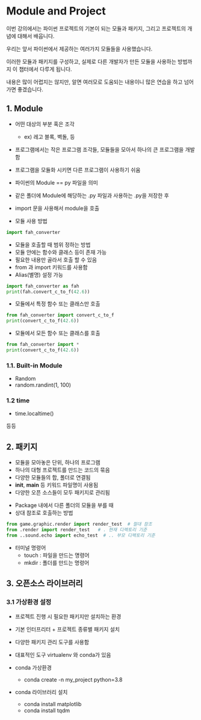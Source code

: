 # Module and Project

이번 강의에서는 파이썬 프로젝트의 기본이 되는 모듈과 패키지, 그리고 프로젝트의 개념에 대해서 배웁니다.

우리는 앞서 파이썬에서 제공하는 여러가지 모듈들을 사용했습니다. 

이러한 모듈과 패키지를 구성하고, 실제로 다른 개발자가 만든 모듈을 사용하는 방법까지 이 챕터에서 다루게 됩니다.

내용은 많이 어렵지는 않지만, 알면 여러모로 도움되는 내용이니 많은 연습을 하고 넘어가면 좋겠습니다.

## 1. Module

- 어떤 대상의 부분 혹은 조각
  - ex) 레고 블록, 벽돌, 등
- 프로그램에서는 작은 프로그램 조각들, 모듈들을 모아서 하나의 큰 프로그램을 개발함
- 프로그램을 모듈화 시키면 다른 프로그램이 사용하기 쉬움
- 파이썬의 Module == py 파일을 의미
- 같은 폴더에 Module에 해당하는 .py 파일과 사용하는 .py을 저장한 후 
- import 문을 사용해서 module을 호출

- 모듈 사용 방법

```python
import fah_converter
```

- 모듈을 호출할 때 범위 정하는 방법
- 모듈 안에는 함수와 클래스 등이 존재 가능
- 필요한 내용만 골라서 호출 할 수 있음
- from 과 import 키워드를 사용함
- Alias(별명) 설정 가능

```python
import fah_converter as fah
print(fah.convert_c_to_f(42.6))
```

- 모듈에서 특정 함수 또는 클래스만 호출

```python
from fah_converter import convert_c_to_f
print(convert_c_to_f(42.6))
```

- 모듈에서 모든 함수 또는 클래스를 호출

```python
from fah_converter import *
print(convert_c_to_f(42.6))
```

### 1.1. Built-in Module

- Random
- random.randint(1, 100)

### 1.2 time
- time.localtime()

등등

## 2. 패키지

- 모듈을 모아놓은 단위, 하나의 프로그램
- 하나의 대형 프로젝트를 만드는 코드의 묶음
- 다양한 모듈들의 합, 폴더로 연결됨
- __init__, __main__ 등 키워드 파일명이 사용됨
- 다양한 오픈 소스들이 모두 패키지로 관리됨

* Package 내에서 다른 폴더의 모듈을 부를 때
* 상대 참조로 호출하는 방법

```python
from game.graphic.render import render_test  # 절대 참조
from .render import render_test   # . 현재 디렉토리 기준
from ..sound.echo import echo_test  # .. 부모 디렉토리 기준
```

* 터미널 명령어
  * touch : 파일을 만드는 명령어
  * mkdir : 폴더를 만드는 명령어

## 3. 오픈소스 라이브러리

### 3.1 가상환경 설정

- 프로젝트 진행 시 필요한 패키지만 설치하는 환경
- 기본 인터프리터 + 프로젝트 종류별 패키지 설치
- 다양한 패키지 관리 도구를 사용함
- 대표적인 도구 virtualenv 와 conda가 있음

- conda 가상환경
  - conda create -n my_project python=3.8

- conda 라이브러리 설치
  - conda install matplotlib
  - conda install tqdm








